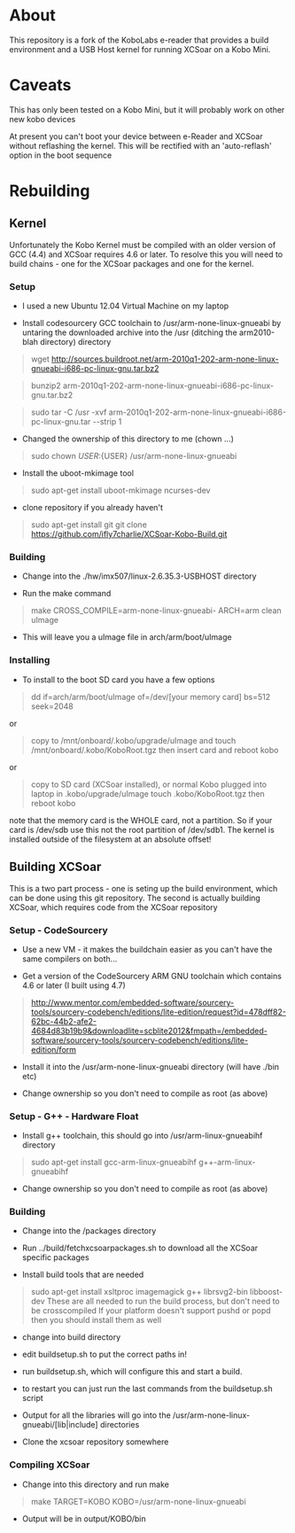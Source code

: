 # About

This repository is a fork of the KoboLabs e-reader that provides a build
environment and a USB Host kernel for running XCSoar on a Kobo Mini.

# Caveats

This has only been tested on a Kobo Mini, but it will probably work on
other new kobo devices

At present you can't boot your device between e-Reader and XCSoar without 
reflashing the kernel.  This will be rectified with an 'auto-reflash' option
in the boot sequence

# Rebuilding 

## Kernel

Unfortunately the Kobo Kernel must be compiled with an older version of GCC (4.4) and XCSoar requires 4.6 or later.  To resolve this you will need to build chains - one for the XCSoar packages and one for the kernel.

### Setup

* I used a new Ubuntu 12.04 Virtual Machine on my laptop

* Install codesourcery GCC toolchain to /usr/arm-none-linux-gnueabi by untaring the downloaded archive into the /usr (ditching the arm2010-blah directory) directory
> wget http://sources.buildroot.net/arm-2010q1-202-arm-none-linux-gnueabi-i686-pc-linux-gnu.tar.bz2

> bunzip2 arm-2010q1-202-arm-none-linux-gnueabi-i686-pc-linux-gnu.tar.bz2

> sudo tar -C /usr -xvf arm-2010q1-202-arm-none-linux-gnueabi-i686-pc-linux-gnu.tar --strip 1 

* Changed the ownership of this directory to me (chown ...)
> sudo chown ${USER}:${USER} /usr/arm-none-linux-gnueabi

* Install the uboot-mkimage tool
> sudo apt-get install uboot-mkimage ncurses-dev

* clone repository if you already haven't
> sudo apt-get install git
> git clone https://github.com/ifly7charlie/XCSoar-Kobo-Build.git

### Building

* Change into the ./hw/imx507/linux-2.6.35.3-USBHOST directory

* Run the make command
>make CROSS_COMPILE=arm-none-linux-gnueabi- ARCH=arm clean uImage

* This will leave you a uImage file in arch/arm/boot/uImage

### Installing

* To install to the boot SD card you have a few options

> dd if=arch/arm/boot/uImage of=/dev/[your memory card] bs=512 seek=2048

or

> copy to /mnt/onboard/.kobo/upgrade/uImage and touch /mnt/onboard/.kobo/KoboRoot.tgz then insert card and reboot kobo

or

> copy to SD card (XCSoar installed), or normal Kobo plugged into laptop in .kobo/upgrade/uImage touch .kobo/KoboRoot.tgz then reboot kobo

note that the memory card is the WHOLE card, not a partition.  So if your card is /dev/sdb use this not the root partition of /dev/sdb1.  The kernel is installed outside of the filesystem at an absolute offset!

## Building XCSoar

This is a two part process - one is seting up the build environment, which can be done using this git repository.  The second is actually building XCSoar, which requires code from the XCSoar repository

### Setup - CodeSourcery

* Use a new VM - it makes the buildchain easier as you can't have the same compilers on both...

* Get a version of the CodeSourcery ARM GNU toolchain which contains 4.6 or later (I built using 4.7)
> http://www.mentor.com/embedded-software/sourcery-tools/sourcery-codebench/editions/lite-edition/request?id=478dff82-62bc-44b2-afe2-4684d83b19b9&downloadlite=scblite2012&fmpath=/embedded-software/sourcery-tools/sourcery-codebench/editions/lite-edition/form

* Install it into the /usr/arm-none-linux-gnueabi directory (will have ./bin etc)

* Change ownership so you don't need to compile as root (as above)

### Setup - G++ - Hardware Float

* Install g++ toolchain, this should go into /usr/arm-linux-gnueabihf directory

> sudo apt-get install  gcc-arm-linux-gnueabihf g++-arm-linux-gnueabihf

* Change ownership so you don't need to compile as root (as above)

### Building

* Change into the <git>/packages directory

* Run ../build/fetchxcsoarpackages.sh to download all the XCSoar specific packages

* Install build tools that are needed
> sudo apt-get install  xsltproc imagemagick g++ librsvg2-bin libboost-dev
These are all needed to run the build process, but don't need to be crosscompiled
If your platform doesn't support pushd or popd then you should install them as well

* change into build directory

* edit buildsetup.sh to put the correct paths in!

* run buildsetup.sh, which will configure this and start a build.  
* to restart you can just run the last commands from the buildsetup.sh script 

*  Output for all the libraries will go into the /usr/arm-none-linux-gnueabi/[lib|include] directories

* Clone the xcsoar repository somewhere

### Compiling XCSoar

* Change into this directory and run make
> make TARGET=KOBO KOBO=/usr/arm-none-linux-gnueabi 

* Output will be in output/KOBO/bin


